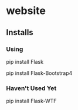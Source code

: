 # website

## Installs

### Using

pip install Flask

pip install Flask-Bootstrap4

### Haven't Used Yet

pip install Flask-WTF